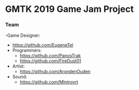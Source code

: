 # GMTK 2019 Game Jam Project

### Team

-Game Designer:
  - https://github.com/EugeneTel
- Programmers:
  - https://github.com/PanosTrak
  - https://github.com/FireDust01
- Artist:
  - https://github.com/ArondenOuden
- Sound:
  - https://github.com/MIntrovrt
